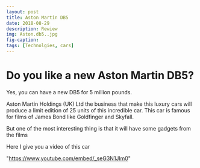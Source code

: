 ```yaml
---
layout: post
title: Aston Martin DB5
date: 2018-08-29
description: Rewiew
img: Aston.db5..jpg
fig-caption: 
tags: [Technolgies, cars]
---
```

# Do you like a new Aston Martin DB5?

Yes, you can have a new DB5 for 5 million pounds.

Aston Martin Holdings (UK) Ltd the business that make this luxury cars will produce a limit edition of 25 units of this incredible car.
This car is famous for films of James Bond like Goldfinger and Skyfall.

But one of the most interesting thing is that it will have some gadgets from the films

Here I give you a video of this car

 "https://www.youtube.com/embed/_seG3N1Jlm0" 
